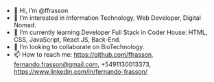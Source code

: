- 👋 Hi, I’m @ffrasson
- 👀 I’m interested in Information Technology, Web Developer, Digital Nomad.
- 🌱 I’m currently learning Developer Full Stack in Coder House: HTML, CSS, JavaScript, React JS, Back-End.
- 💞️ I’m looking to collaborate on BioTechnology.
- 📫 How to reach me: https://github.com/ffrasson, fernando.frasson@gmail.com, +5491130013373, https://www.linkedin.com/in/fernando-frasson/
